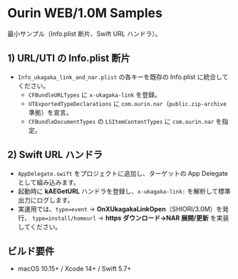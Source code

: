 # Ourin WEB/1.0M Samples
最小サンプル（Info.plist 断片、Swift URL ハンドラ）。

## 1) URL/UTI の Info.plist 断片
- `Info_ukagaka_link_and_nar.plist` の各キーを既存の Info.plist に統合してください。
  - `CFBundleURLTypes` に `x-ukagaka-link` を登録。
  - `UTExportedTypeDeclarations` に `com.ourin.nar`（`public.zip-archive` 準拠）を宣言。
  - `CFBundleDocumentTypes` の `LSItemContentTypes` に `com.ourin.nar` を指定。

## 2) Swift URL ハンドラ
- `AppDelegate.swift` をプロジェクトに追加し、ターゲットの App Delegate として組み込みます。
- 起動時に **kAEGetURL** ハンドラを登録し、`x-ukagaka-link:` を解析して標準出力にログします。
- 実運用では、`type=event` → **OnXUkagakaLinkOpen**（SHIORI/3.0M）を発行、
  `type=install/homeurl` → **https ダウンロード→NAR 展開/更新** を実装してください。

## ビルド要件
- macOS 10.15+ / Xcode 14+ / Swift 5.7+
